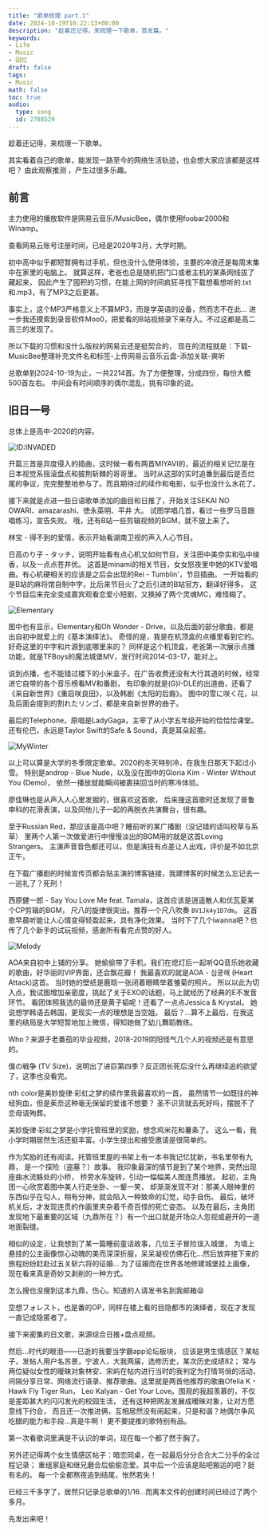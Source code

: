 ```yaml
---
title: "歌单梳理 part.1"
date: 2024-10-19T16:22:13+08:00
description: "趁着还记得，来梳理一下歌单，首发篇。"
keywords: 
- Life
- Music
- 回忆
draft: false
tags: 
- Music
math: false
toc: true
audio:
  type: song
  id: 2788529
---
```


趁着还记得，来梳理一下歌单。

其实看着自己的歌单，能发现一路至今的网络生活轨迹，也会想大家应该都是这样吧？
由此观察推测 ，产生过很多乐趣。

## 前言

主力使用的播放软件是网易云音乐/MusicBee，偶尔使用foobar2000和Winamp。

查看网易云账号注册时间，已经是2020年3月，大学时期。

初中高中似乎都短暂拥有过手机，但也没什么使用体验，主要的冲浪还是每周末集中在家里的电脑上。
就算这样，老爸也总是随机把门口或者主机的某条网线拔了藏起来，
因此产生了囤积的习惯，在能上网的时间疯狂寻找下载想看想听的.txt和.mp3，有了MP3之后更甚。

事实上，这个MP3严格意义上不算MP3，而是学英语的设备，然而志不在此...
进一步我还摸索到录音软件Moo0，把爱看的B站视频录下来存入。不过这都是高二高三的发现了。

所以下载的习惯和没什么版权的网易云还是挺契合的，
现在的流程就是：下载-MusicBee整理补充文件名和标签-上传网易云音乐云盘-添加关联-爽听

总歌单到2024-10-19为止，一共2214首。为了方便整理，分成四份，每份大概500首左右。
中间会有时间顺序的偶尔混乱，挑有印象的说。

## 旧日一号

总体上是高中-2020的内容。

<p><img src="/img/578-576.png" alt="ID:INVADED">
<br>

开篇三首是异度侵入的插曲，这时候一看有两首MIYAVI的，最近的相关记忆是在日本视觉系摇滚盘点和披荆斩棘的哥哥里。
当时从这部的实时追番到最后是否烂尾的争议，完完整整地参与了。而且期待过的续作和电影，似乎也没什么水花了。

接下来就是点进一些日语歌单添加的曲目和日推了，开始关注SEKAI NO OWARI、amazarashi、徳永英明、平井 大。
试图学唱几首，看过一些罗马音跟唱练习，宣告失败。
哦，还有B站一些剪辑视频的BGM，就不放上来了。

林宝 - 得不到的爱情，表示开始看湖南卫视的声入人心节目。

日高のり子 - タッチ，说明开始看有点心机又如何节目，关注田中美奈实和弘中绫香，以及一点点苍井优。
这首是minami的相关节目，女女怒夜里中她的KTV爱唱曲。有心机硬相关的应该是之后会出现的Rei - Tumblin'，节目插曲。
一开始看的是B站的麻将馆自制中字，比后来节目火了之后引进的B站官方，翻译好得多。
这个节目后来完全变成嘉宾观看恋爱小短剧，又换掉了两个灵魂MC，难怪糊了。

<p><img src="/img/514-503.png" alt="Elementary">
<br>

图中也有显示，Elementary和Oh Wonder - Drive，以及后面的部分歌曲，都是出自初中就爱上的《基本演绎法》。
奇怪的是，我是在机顶盒的点播里看到它的。好奇这里的中字和片源到底哪里来的？
同样是这个机顶盒，老爸第一次展示点播功能，就是TFBoys的魔法城堡MV，发行时间2014-03-17，能对上。

说到点播，也不能错过楼下的小米盒子。在广告收费还没有大行其道的时候，经常进它自带的各个音乐榜看MV和番剧，
有印象的就是(G)I-DLE的出道曲，还看了《来自新世界》《重启咲良田》，以及韩剧《太阳的后裔》。
图中的雪に咲く花，以及后面会提到的割れたリンゴ，都是来自新世界的曲子。

最后的Telephone，原唱是LadyGaga，主宰了从小学五年级开始的恰恰恰课堂。
还有伦巴，永远是Taylor Swift的Safe & Sound，真是耳朵起茧。

<p><img src="/img/500-486.png" alt="MyWinter">
<br>

以上可以算是大学的冬季限定歌单。2020的冬天特别冷，在我生日那天下起过小雪。
特别是androp - Blue Nude，以及没在图中的Gloria Kim - Winter Without You (Demo)，
依然一播放就能瞬间被裹挟回当时的寒冷体验。

廖佳琳也是从声入人心里发掘的，很喜欢这首歌，
后来搜这首歌时还发现了普鲁申科的花滑表演，以及同他儿子一起的再脱衣共演舞台，很有趣。

至于Russian Red，那应该是高中吧？睡前听的某广播剧（没记错的话叫校草与系草）
里两个人第一次做爱进行中慢慢淡出的BGM用的就是这首Loving Strangers。
主演声音音色都还可以，但是演技有点差让人出戏，评价是不如北京正午。

在下载广播剧的时候宣传页都会贴主演的博客链接，我建博客的时候怎么忘记去一一巡礼了？死刑！

西原健一郎 - Say You Love Me feat. Tamala，这首应该是逍遥散人和优瓦夏某个CP剪辑的BGM，
尺八的旋律很突出。推荐一个尺八吹奏 `BV1Jk4y1D7dm`。
这首歌早晨听能让人心情变得轻盈起来，具有净化效果。
当时下了几个iwanna吧？也传了几个新手的试玩视频，感谢所有看完点赞的好人。

<p><img src="/img/450-438.png" alt="Melody">
<br>

AOA来自初中上铺的分享。
她偷偷带了手机，我们在熄灯后一起听QQ音乐她收藏的歌曲，好华丽的VIP界面，还会飘花瓣！
我最喜欢的就是AOA - 심쿵해 (Heart Attack)这首。
当时她的壁纸是鹿晗一张闭着眼睛举着雏菊的照片。
所以以此为切入点，我试图增加亲密度，挑起了关于EXO的话题，马上就经历了经典的E不发音环节。
看团体照我选的最帅还是黄子韬呢！还看了一点点Jessica & Krystal。
她说想学韩语去韩国，更现实一点的理想是当空姐。
最后？...算不上最后，在我这里的结局是大学短暂地加上微信，得知她做了幼儿舞蹈教练。

Who？来源于老番茄的毕业视频，2018-2019阴阳怪气几个人的视频还是有意思的。

僕の戦争 (TV Size)，说明出了进巨第四季？反正团长死后没什么再继续追的欲望了，这季也没看完。

nth color是美妙旋律·彩虹之梦的续作里我最喜欢的一首，
虽然情节一如既往的神经狗血，但是茱奈这种毫无保留的爱谁不想要？
圣不识货就去死好吗，摆脱不了恋母请殉葬。

美妙旋律·彩虹之梦是小学托管班里的奖励，想念鸡米花和薯条了。
这么一看，我小学时期居然生活还挺丰富。小学生提出和接受邀请是很简单的。

作为奖励的还有阅读。托管班里屋的书架上有一本书我记忆犹新，书名里带有九鼎，
是一个探险（盗墓？）故事。
我印象最深的情节是到了某个地界，突然出现座曲水流觞处的小桥，
桥旁水车旋转，引动一幅幅美人图连贯播放。
起初，主角团一心欣赏着图中美人行走坐卧、一颦一笑，
却渐渐发现不对：那美人眼神里的东西似乎在勾人，稍有分神，就会陷入一种致命的幻觉，动手自伤。
最后，破坏机关后，才发现连贯的作画里夹杂着千奇百怪的死亡姿态。
以及在最后，主角团发现地下最重要的区域（九鼎所在？）有一个出口就是开场众人忽视或避开的一道地面裂缝。

相似的设定，让我想到了某一篇睡前童话故事，几位王子冒险误入城堡，
为墙上悬挂的公主画像惊心动魄的美而深深折服，呆呆凝视仿佛石化...然后放弃接下来的旅程纷纷赶赴过五关斩六将的征婚...
为了征婚而在世界各地修建城堡挂上画像，现在看来真是奇妙又剥削的一种方式。

怎么搜也没搜到这本九鼎，伤心。知道的人请发书名到我邮箱😫

空想フォレスト，也是番的OP，同样在楼上看的目隐都市的演绎者，现在才发现一直记成隐匿者了。

接下来密集的日文歌，来源综合日推+盘点视频。

然后...时代的眼泪——已逝的我要当学霸app论坛板块，
应该是男生情感区？某帖子，发帖人用户名苏景，宁波人，大我两届，选修历史，某次历史成绩82；
常与两位疑似女性的暧昧对象林安、宋屿在帖内进行当时的我判定为打情骂俏的活动，
间隔分享日常、网络流行语录、推荐歌曲。这里就是两首他推荐的歌曲Ofelia K - Hawk Fly Tiger Run，
Leo Kalyan - Get Your Love。围观的我超羡慕的，不仅是差距甚大的闪闪发光的校园生活，
还有这种把网友发展成暧昧对象，让对方愿意线下约会，
而且还一次推进俩，互相居然没有闹起来，只是和谐？地偶尔争风吃醋的能力和手段...真是牛啊！
更不要提推的歌特别有品。

第一次看歌词里满是不认识的单词，现在每一个都了然于胸了。

另外还记得两个女生情感区帖子：暗恋同桌，在一起最后分分合合大二分手的全过程记录；
重组家庭和继兄磨合后偷偷恋爱。其中后一个应该是贴吧搬运的吧？挺有名的。
每一个全都熬夜追到结尾，怅然若失！

已经三千多字了，居然只记录总歌单的1/16…而离本文件的创建时间已经过了两个多月。

先发出来吧！
